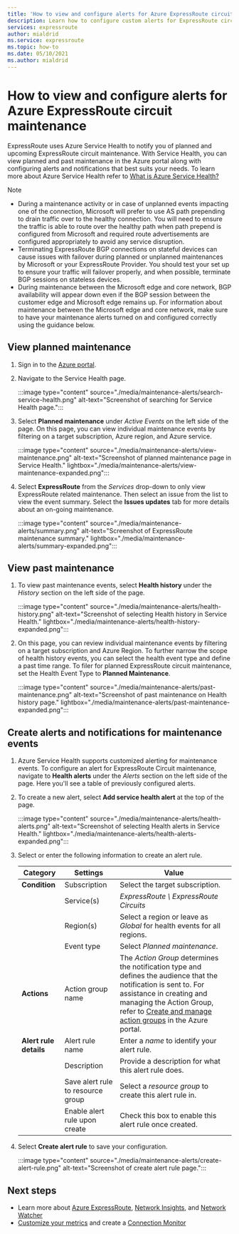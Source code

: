 ```yaml
---
title: 'How to view and configure alerts for Azure ExpressRoute circuit maintenance'
description: Learn how to configure custom alerts for ExpressRoute circuit maintenance using the Service Health page in the Azure portal.
services: expressroute
author: mialdrid
ms.service: expressroute
ms.topic: how-to
ms.date: 05/10/2021
ms.author: mialdrid
---
```


# How to view and configure alerts for Azure ExpressRoute circuit maintenance

ExpressRoute uses Azure Service Health to notify you of planned and upcoming ExpressRoute circuit maintenance. With Service Health, you can view planned and past maintenance in the Azure portal along with configuring alerts and notifications that best suits your needs. To learn more about Azure Service Health refer to [What is Azure Service Health?](../service-health/overview.md)

> [!NOTE]
> * During a maintenance activity or in case of unplanned events impacting one of the connection, Microsoft will prefer to use AS path prepending to drain traffic over to the healthy connection. You will need to ensure the traffic is able to route over the healthy path when path prepend is configured from Microsoft and required route advertisements are configured appropriately to avoid any service disruption. 
> * Terminating ExpressRoute BGP connections on stateful devices can cause issues with failover during planned or unplanned maintenances by Microsoft or your ExpressRoute Provider. You should test your set up to ensure your traffic will failover properly, and when possible, terminate BGP sessions on stateless devices.
> * During maintenance between the Microsoft edge and core network, BGP availability will appear down even if the BGP session between the customer edge and Microsoft edge remains up. For information about maintenance between the Microsoft edge and core network, make sure to have your maintenance alerts turned on and configured correctly using the guidance below.
>

## View planned maintenance

1. Sign in to the [Azure portal](https://portal.azure.com/).

1. Navigate to the Service Health page. 

    :::image type="content" source="./media/maintenance-alerts/search-service-health.png" alt-text="Screenshot of searching for Service Health page."::: 

1. Select **Planned maintenance** under *Active Events* on the left side of the page. On this page, you can view individual maintenance events by filtering on a target subscription, Azure region, and Azure service.

    :::image type="content" source="./media/maintenance-alerts/view-maintenance.png" alt-text="Screenshot of planned maintenance page in Service Health." lightbox="./media/maintenance-alerts/view-maintenance-expanded.png"::: 

1. Select **ExpressRoute** from the *Services* drop-down to only view ExpressRoute related maintenance. Then select an issue from the list to view the event summary. Select the **Issues updates** tab for more details about an on-going maintenance.

    :::image type="content" source="./media/maintenance-alerts/summary.png" alt-text="Screenshot of ExpressRoute maintenance summary." lightbox="./media/maintenance-alerts/summary-expanded.png":::

## View past maintenance

1. To view past maintenance events, select **Health history** under the *History* section on the left side of the page. 

    :::image type="content" source="./media/maintenance-alerts/health-history.png" alt-text="Screenshot of selecting Health history in Service Health." lightbox="./media/maintenance-alerts/health-history-expanded.png"::: 

1. On this page, you can review individual maintenance events by filtering on a target subscription and Azure Region. To further narrow the scope of health history events, you can select the health event type and define a past time range. To filer for planned ExpressRoute circuit maintenance, set the Health Event Type to **Planned Maintenance**.

    :::image type="content" source="./media/maintenance-alerts/past-maintenance.png" alt-text="Screenshot of past maintenance on Health history page." lightbox="./media/maintenance-alerts/past-maintenance-expanded.png"::: 

## Create alerts and notifications for maintenance events

1. Azure Service Health supports customized alerting for maintenance events. To configure an alert for ExpressRoute Circuit maintenance, navigate to **Health alerts** under the *Alerts* section on the left side of the page. Here you'll see a table of previously configured alerts.

1.  To create a new alert, select **Add service health alert** at the top of the page.

    :::image type="content" source="./media/maintenance-alerts/health-alerts.png" alt-text="Screenshot of selecting Health alerts in Service Health." lightbox="./media/maintenance-alerts/health-alerts-expanded.png"::: 

1. Select or enter the following information to create an alert rule.

    | Category | Settings | Value | 
    | --- | -------- | ----- |
    | **Condition** | Subscription | Select the target subscription. |
    |               | Service(s) | *ExpressRoute \ ExpressRoute Circuits* |
    |               | Region(s) | Select a region or leave as *Global* for health events for all regions.
    |               | Event type | Select *Planned maintenance*. |
    | **Actions** | Action group name | The *Action Group* determines the notification type and defines the audience that the notification is sent to. For assistance in creating and managing the Action Group, refer to [Create and manage action groups](../azure-monitor/alerts/action-groups.md) in the Azure portal. |
    | **Alert rule details** | Alert rule name | Enter a *name* to identify your alert rule. |
    |                        | Description | Provide a description for what this alert rule does. | 
    |                        | Save alert rule to resource group | Select a *resource group* to create this alert rule in. |
    |                        | Enable alert rule upon create | Check this box to enable this alert rule once created. |

1. Select **Create alert rule** to save your configuration.

    :::image type="content" source="./media/maintenance-alerts/create-alert-rule.png" alt-text="Screenshot of create alert rule page."::: 

## Next steps

* Learn more about [Azure ExpressRoute](expressroute-introduction.md), [Network Insights](../network-watcher/network-insights-overview.md), and [Network Watcher](../network-watcher/network-watcher-monitoring-overview.md)
* [Customize your metrics](expressroute-monitoring-metrics-alerts.md) and create a [Connection Monitor](../network-watcher/connection-monitor-overview.md)

